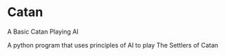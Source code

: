# Catan
A Basic Catan Playing AI

A python program that uses principles of AI to play The Settlers of Catan
